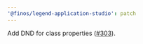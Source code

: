 ```yaml
---
'@finos/legend-application-studio': patch
---
```


Add DND for class properties ([#303](https://github.com/finos/legend-studio/pull/303)).
